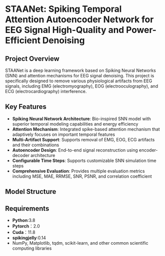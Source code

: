 # STAANet: Spiking Temporal Attention Autoencoder Network for EEG Signal High-Quality and Power-Efficient Denoising


## Project Overview

STAANet is a deep learning framework based on Spiking Neural Networks (SNN) and attention mechanisms for EEG signal denoising. This project is specifically designed to remove various physiological artifacts from EEG signals, including EMG (electromyography), EOG (electrooculography), and ECG (electrocardiography) interference.

## Key Features

- **Spiking Neural Network Architecture**: Bio-inspired SNN model with superior temporal modeling capabilities and energy efficiency
- **Attention Mechanism**: Integrated spike-based attention mechanism that adaptively focuses on important temporal features
- **Multi-Artifact Support**: Supports removal of EMG, EOG, ECG artifacts and their combinations
- **Autoencoder Design**: End-to-end signal reconstruction using encoder-decoder architecture
- **Configurable Time Steps**: Supports customizable SNN simulation time steps
- **Comprehensive Evaluation**: Provides multiple evaluation metrics including MSE, MAE, RRMSE, SNR, PSNR, and correlation coefficient

## Model Structure




## Requirements
- **Python**:3.8
- **Pytorch**：2.0
- **Cuda**：11.8
- **spikingjelly**:0.14
- NumPy, Matplotlib, tqdm, scikit-learn, and other common scientific computing libraries

  
